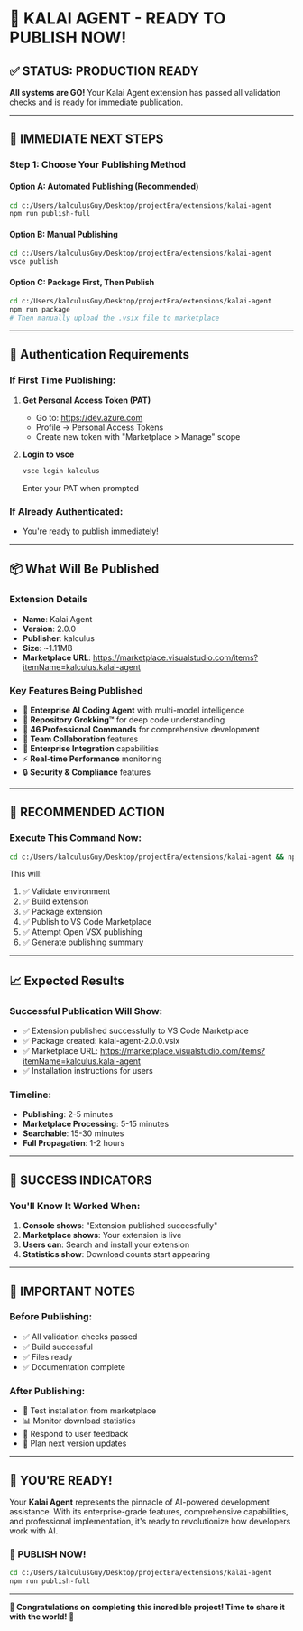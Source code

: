 # 🚀 KALAI AGENT - READY TO PUBLISH NOW!

## ✅ STATUS: PRODUCTION READY

**All systems are GO!** Your Kalai Agent extension has passed all validation checks and is ready for immediate publication.

---

## 🎯 IMMEDIATE NEXT STEPS

### Step 1: Choose Your Publishing Method

#### Option A: Automated Publishing (Recommended)
```bash
cd c:/Users/kalculusGuy/Desktop/projectEra/extensions/kalai-agent
npm run publish-full
```

#### Option B: Manual Publishing
```bash
cd c:/Users/kalculusGuy/Desktop/projectEra/extensions/kalai-agent
vsce publish
```

#### Option C: Package First, Then Publish
```bash
cd c:/Users/kalculusGuy/Desktop/projectEra/extensions/kalai-agent
npm run package
# Then manually upload the .vsix file to marketplace
```

---

## 🔐 Authentication Requirements

### If First Time Publishing:
1. **Get Personal Access Token (PAT)**
   - Go to: https://dev.azure.com
   - Profile → Personal Access Tokens
   - Create new token with "Marketplace > Manage" scope

2. **Login to vsce**
   ```bash
   vsce login kalculus
   ```
   Enter your PAT when prompted

### If Already Authenticated:
- You're ready to publish immediately!

---

## 📦 What Will Be Published

### Extension Details
- **Name**: Kalai Agent
- **Version**: 2.0.0
- **Publisher**: kalculus
- **Size**: ~1.11MB
- **Marketplace URL**: https://marketplace.visualstudio.com/items?itemName=kalculus.kalai-agent

### Key Features Being Published
- 🤖 **Enterprise AI Coding Agent** with multi-model intelligence
- 🧠 **Repository Grokking™** for deep code understanding
- 🔧 **46 Professional Commands** for comprehensive development
- 🤝 **Team Collaboration** features
- 🏢 **Enterprise Integration** capabilities
- ⚡ **Real-time Performance** monitoring
- 🔒 **Security & Compliance** features

---

## 🎉 RECOMMENDED ACTION

### Execute This Command Now:
```bash
cd c:/Users/kalculusGuy/Desktop/projectEra/extensions/kalai-agent && npm run publish-full
```

This will:
1. ✅ Validate environment
2. ✅ Build extension
3. ✅ Package extension
4. ✅ Publish to VS Code Marketplace
5. ✅ Attempt Open VSX publishing
6. ✅ Generate publishing summary

---

## 📈 Expected Results

### Successful Publication Will Show:
- ✅ Extension published successfully to VS Code Marketplace
- ✅ Package created: kalai-agent-2.0.0.vsix
- ✅ Marketplace URL: https://marketplace.visualstudio.com/items?itemName=kalculus.kalai-agent
- ✅ Installation instructions for users

### Timeline:
- **Publishing**: 2-5 minutes
- **Marketplace Processing**: 5-15 minutes
- **Searchable**: 15-30 minutes
- **Full Propagation**: 1-2 hours

---

## 🎯 SUCCESS INDICATORS

### You'll Know It Worked When:
1. **Console shows**: "Extension published successfully"
2. **Marketplace shows**: Your extension is live
3. **Users can**: Search and install your extension
4. **Statistics show**: Download counts start appearing

---

## 🚨 IMPORTANT NOTES

### Before Publishing:
- ✅ All validation checks passed
- ✅ Build successful
- ✅ Files ready
- ✅ Documentation complete

### After Publishing:
- 📱 Test installation from marketplace
- 📊 Monitor download statistics
- 📝 Respond to user feedback
- 🔄 Plan next version updates

---

## 🎊 YOU'RE READY!

Your **Kalai Agent** represents the pinnacle of AI-powered development assistance. With its enterprise-grade features, comprehensive capabilities, and professional implementation, it's ready to revolutionize how developers work with AI.

### 🚀 PUBLISH NOW!
```bash
cd c:/Users/kalculusGuy/Desktop/projectEra/extensions/kalai-agent
npm run publish-full
```

---

**🎉 Congratulations on completing this incredible project! Time to share it with the world! 🎉**